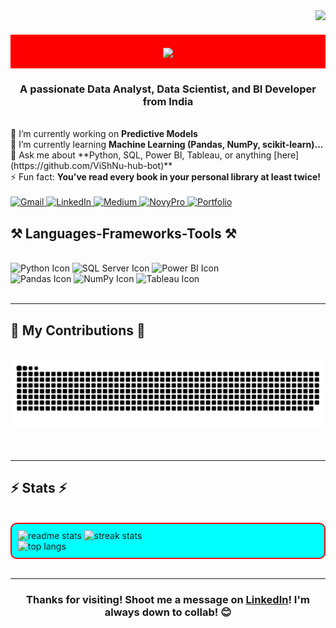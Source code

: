 <img align="right" src="https://visitor-badge.laobi.icu/badge?page_id=ViShNu-hub-bot.ViShNu-hub-bot" />
<h1 align="center" style="color: cyan; background-color: red; padding: 10px;">
    <img src="https://readme-typing-svg.herokuapp.com/?font=Righteous&size=35&center=true&vCenter=true&width=500&height=70&duration=4000&lines=Hi+There!+👋;+I'm+Vishnukanth+K!;">
</h1>

<h3 align="center">A passionate Data Analyst, Data Scientist, and BI Developer from India </h3>

<br/>

  <div>
    🔭 I’m currently working on <strong>Predictive Models</strong><br>
    🌱 I’m currently learning <strong>Machine Learning (Pandas, NumPy, scikit-learn)...</strong><br>
    💬 Ask me about **Python, SQL, Power BI, Tableau, or anything [here](https://github.com/ViShNu-hub-bot)**<br>
    ⚡ Fun fact: <strong>You've read every book in your personal library at least twice!</strong>
  </div>
  <br>
  <div> 
    <a href="mailto:vishnukanthvis@gmail.com">
      <img src="https://img.shields.io/badge/Gmail-333333?style=for-the-badge&logo=gmail&logoColor=red" alt="Gmail">
    </a>
    <a href="https://www.linkedin.com/in/vishnukanth-k-a5552327b/" target="_blank">
      <img src="https://img.shields.io/badge/LinkedIn-0077B5?style=for-the-badge&logo=linkedin&logoColor=white" alt="LinkedIn">
    </a>
    <a href="https://medium.com/@vishnukanthvis" target="_blank">
      <img src="https://img.shields.io/badge/Medium-000000?style=for-the-badge&logo=medium&logoColor=white" alt="Medium">
    </a>
    <a href="https://www.novypro.com/profile_projects/vishnukanthk" target="_blank">
      <img src="https://img.shields.io/badge/NovyPro-7B68EE?style=for-the-badge&logo=checkmarx&logoColor=white" alt="NovyPro">
    </a>
    <a href="https://vishnukanth.vercel.app" target="_blank">
      <img src="https://img.shields.io/badge/Portfolio-lightcoral?style=for-the-badge&logo=V&logoColor=white" alt="Portfolio">
    </a>
  </div>

  <h2>⚒️ Languages-Frameworks-Tools ⚒️</h2>
  <br>
  <div>
    <img src="https://img.icons8.com/color/48/000000/python.png" width="48" alt="Python Icon">
    <img src="https://cdn-icons-png.flaticon.com/128/4492/4492311.png" width="48" alt="SQL Server Icon">
    <img src="https://img.icons8.com/color/48/000000/power-bi.png" width="48" alt="Power BI Icon"><br>
    <img src="https://img.icons8.com/color/48/000000/pandas.png" width="48" alt="Pandas Icon">
    <img src="https://img.icons8.com/color/48/000000/numpy.png" width="48" alt="NumPy Icon">
    <img src="https://cdn.iconscout.com/icon/free/png-512/free-tableau-5376637-4489897.png" width="48" alt="Tableau Icon">
  </div>

  <br>
  <hr>
  <div>
    <h2>🐍 My Contributions 🐍</h2>
    <br>
    <img alt="snake eating my contributions" src="https://raw.githubusercontent.com/salesp07/salesp07/output/github-contribution-grid-snake.svg">
    <br><br><br>
  </div>
  <hr>
  <h2>⚡ Stats ⚡</h2>
  <br>
  <div style="background-color: cyan; padding: 10px; border-radius: 10px; border: 2px solid red;">
    <img width="390" src="https://github-readme-stats.vercel.app/api?username=ViShNu-hub-bot&count_private=true&theme=react&border_radius=10" alt="readme stats">
    <img width="390" src="https://github-readme-streak-stats.herokuapp.com/?user=ViShNu-hub-bot&count_private=true&theme=react&border_radius=10" alt="streak stats">
    <br>
    <img width="325" src="https://github-readme-stats.vercel.app/api/top-langs/?username=ViShNu-hub-bot&langs_count=2&layout=compact&theme=react&border_radius=10&hide=html&exclude_repo=github-readme-stats&hide_border=true&title_color=4CAF50&bg_color=FFFFFF00&text_color=000" alt="top langs">
  </div>
  <br>
  <hr>
  <div align="center">
    <h3>Thanks for visiting! Shoot me a message on <a href="https://www.linkedin.com/in/vishnukanth-k-a5552327b/">LinkedIn</a>! I'm always down to collab! 😊</h3>
  </div>
</div>
